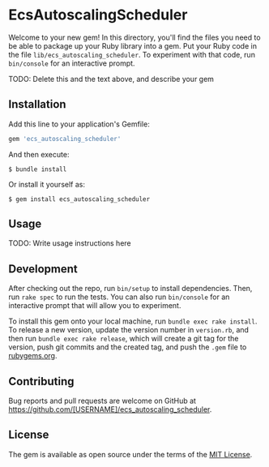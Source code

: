 # EcsAutoscalingScheduler

Welcome to your new gem! In this directory, you'll find the files you need to be able to package up your Ruby library into a gem. Put your Ruby code in the file `lib/ecs_autoscaling_scheduler`. To experiment with that code, run `bin/console` for an interactive prompt.

TODO: Delete this and the text above, and describe your gem

## Installation

Add this line to your application's Gemfile:

```ruby
gem 'ecs_autoscaling_scheduler'
```

And then execute:

    $ bundle install

Or install it yourself as:

    $ gem install ecs_autoscaling_scheduler

## Usage

TODO: Write usage instructions here

## Development

After checking out the repo, run `bin/setup` to install dependencies. Then, run `rake spec` to run the tests. You can also run `bin/console` for an interactive prompt that will allow you to experiment.

To install this gem onto your local machine, run `bundle exec rake install`. To release a new version, update the version number in `version.rb`, and then run `bundle exec rake release`, which will create a git tag for the version, push git commits and the created tag, and push the `.gem` file to [rubygems.org](https://rubygems.org).

## Contributing

Bug reports and pull requests are welcome on GitHub at https://github.com/[USERNAME]/ecs_autoscaling_scheduler.

## License

The gem is available as open source under the terms of the [MIT License](https://opensource.org/licenses/MIT).
